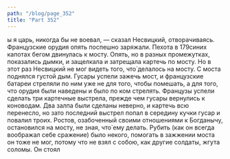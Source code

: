 ```yaml
---
path: "/blog/page_352"
title: "Part 352"
---
```


ы я царь, никогда бы не воевал, — сказал Несвицкий, отворачиваясь.
Французские орудия опять поспешно заряжали. Пехота в 179синих капотах бегом двинулась к мосту. Опять, но в разных промежутках, показались дымки, и защелкала и затрещала картечь по мосту. Но в этот раз Несвицкий не мог видеть того, что̀ делалось на мосту. С моста поднялся густой дым. Гусары успели зажечь мост, и французские батареи стреляли по ним уже не для того, чтобы помешать, а для того, что орудия были наведены и было по ком стрелять.
Французы успели сделать три картечные выстрела, прежде чем гусары вернулись к коноводам. Два залпа были сделаны неверно, и картечь всю перенесло, но зато последний выстрел попал в середину кучки гусар и повалил троих.
Ростов, озабоченный своими отношениями к Богданычу, остановился на мосту, не зная, что̀ ему делать. Рубить (как он всегда воображал себе сражение) было некого, помогать в зажжении моста он тоже не мог, потому что не взял с собою, как другие солдаты, жгута соломы. Он стоял

